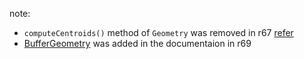 note:
- `computeCentroids()` method of `Geometry` was removed in r67 [refer](https://github.com/mrdoob/three.js/issues/5368)
- [BufferGeometry](http://threejs.org/docs/#Reference/Core/BufferGeometry) was added in the documentaion in r69
